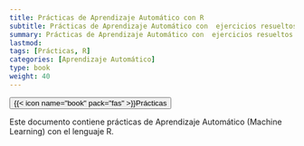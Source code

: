 ```yaml
---
title: Prácticas de Aprendizaje Automático con R
subtitle: Prácticas de Aprendizaje Automático con  ejercicios resueltos en R
summary: Prácticas de Aprendizaje Automático con  ejercicios resueltos en R
lastmod: 
tags: [Prácticas, R]
categories: [Aprendizaje Automático]
type: book
weight: 40
---
```


[<button type="button" class="btn btn-outline-primary">{{< icon name="book" pack="fas" >}}Prácticas</button>](https://aprendeconalf.es/aprendizaje-automatico-practicas-r/)

Este documento contiene prácticas de Aprendizaje Automático (Machine Learning) con el lenguaje R.
